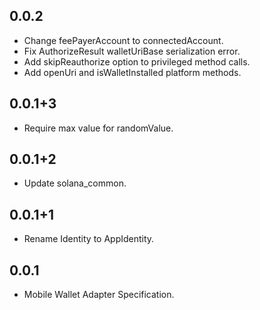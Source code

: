 ## 0.0.2

* Change feePayerAccount to connectedAccount.
* Fix AuthorizeResult walletUriBase serialization error.
* Add skipReauthorize option to privileged method calls.
* Add openUri and isWalletInstalled platform methods.

## 0.0.1+3

* Require max value for randomValue.

## 0.0.1+2

* Update solana_common.

## 0.0.1+1

* Rename Identity to AppIdentity.

## 0.0.1

* Mobile Wallet Adapter Specification.
